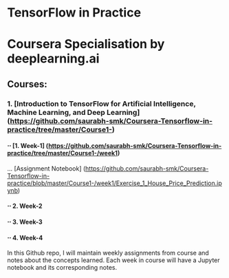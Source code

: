 # TensorFlow in Practice
# Coursera Specialisation by deeplearning.ai

## Courses:
### 1. [Introduction to TensorFlow for Artificial Intelligence, Machine Learning, and Deep Learning] (https://github.com/saurabh-smk/Coursera-Tensorflow-in-practice/tree/master/Course1-)
#### ⋅⋅ [1. Week-1] (https://github.com/saurabh-smk/Coursera-Tensorflow-in-practice/tree/master/Course1-/week1)
... [Assignment Notebook] (https://github.com/saurabh-smk/Coursera-Tensorflow-in-practice/blob/master/Course1-/week1/Exercise_1_House_Price_Prediction.ipynb)
#### ⋅⋅ 2. Week-2
#### ⋅⋅ 3. Week-3
#### ⋅⋅ 4. Week-4


In this Github repo, I will maintain weekly assignments from course and notes about the concepts learned. Each week in course will have a Jupyter notebook and its corresponding notes.
